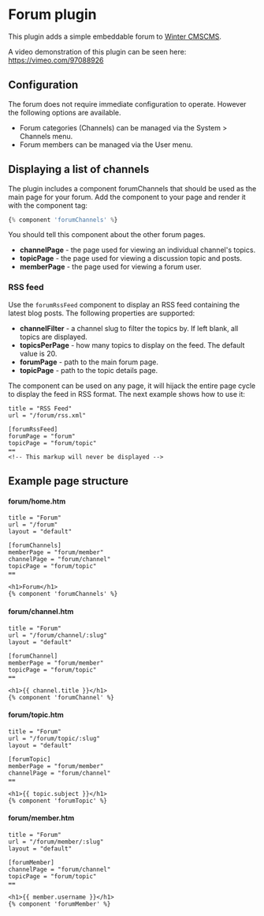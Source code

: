 # Forum plugin

This plugin adds a simple embeddable forum to [Winter CMSCMS](http://octobercms.com).

A video demonstration of this plugin can be seen here:
https://vimeo.com/97088926

## Configuration

The forum does not require immediate configuration to operate. However the following options are available.

* Forum categories (Channels) can be managed via the System > Channels menu.
* Forum members can be managed via the User menu.

## Displaying a list of channels

The plugin includes a component forumChannels that should be used as the main page for your forum. Add the component to your page and render it with the component tag:

```php
{% component 'forumChannels' %}
```

You should tell this component about the other forum pages.

* **channelPage** - the page used for viewing an individual channel's topics.
* **topicPage** - the page used for viewing a discussion topic and posts.
* **memberPage** - the page used for viewing a forum user.

### RSS feed

Use the `forumRssFeed` component to display an RSS feed containing the latest blog posts. The following properties are supported:

* **channelFilter** - a channel slug to filter the topics by. If left blank, all topics are displayed.
* **topicsPerPage** - how many topics to display on the feed. The default value is 20.
* **forumPage** - path to the main forum page.
* **topicPage** - path to the topic details page.

The component can be used on any page, it will hijack the entire page cycle to display the feed in RSS format. The next example shows how to use it:

    title = "RSS Feed"
    url = "/forum/rss.xml"

    [forumRssFeed]
    forumPage = "forum"
    topicPage = "forum/topic"
    ==
    <!-- This markup will never be displayed -->

## Example page structure

#### forum/home.htm

```
title = "Forum"
url = "/forum"
layout = "default"

[forumChannels]
memberPage = "forum/member"
channelPage = "forum/channel"
topicPage = "forum/topic"
==

<h1>Forum</h1>
{% component 'forumChannels' %}
```

#### forum/channel.htm

```
title = "Forum"
url = "/forum/channel/:slug"
layout = "default"

[forumChannel]
memberPage = "forum/member"
topicPage = "forum/topic"
==

<h1>{{ channel.title }}</h1>
{% component 'forumChannel' %}
```

#### forum/topic.htm

```
title = "Forum"
url = "/forum/topic/:slug"
layout = "default"

[forumTopic]
memberPage = "forum/member"
channelPage = "forum/channel"
==

<h1>{{ topic.subject }}</h1>
{% component 'forumTopic' %}
```

#### forum/member.htm

```
title = "Forum"
url = "/forum/member/:slug"
layout = "default"

[forumMember]
channelPage = "forum/channel"
topicPage = "forum/topic"
==

<h1>{{ member.username }}</h1>
{% component 'forumMember' %}
```
